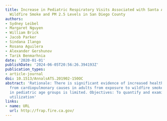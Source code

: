```yaml
---
title: Increase in Pediatric Respiratory Visits Associated with Santa Ana Wind-Driven
  Wildfire Smoke and PM 2.5 Levels in San Diego County
authors:
- Sydney Leibel
- Margaret Nguyen
- William Brick
- Jacob Parker
- Sindana Ilango
- Rosana Aguilera
- Alexander Gershunov
- Tarik Benmarhnia
date: '2020-01-01'
publishDate: '2024-06-05T20:56:26.394193Z'
publication_types:
- article-journal
doi: 10.1513/AnnalsATS.201902-150OC
abstract: 'Rationale: There is significant evidence of increased healthcare utilization
  from cardiopulmonary causes in adults from exposure to wildfire smoke, but evidence
  in pediatric age groups is limited. Objectives: To quantify and examine the healthcare
  utilization'
links:
- name: URL
  url: http://frap.fire.ca.gov/
---
```

